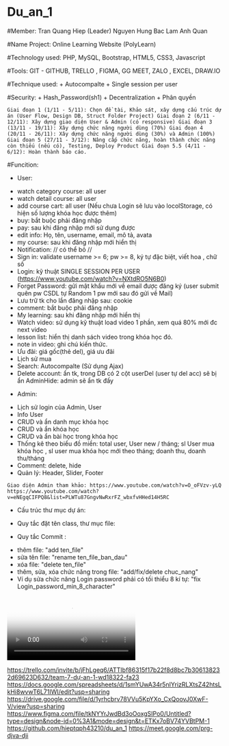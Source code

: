 # Du_an_1

#Member: Tran Quang Hiep (Leader)
         Nguyen Hung Bac
         Lam Anh Quan

#Name Project: Online Learning Website (PolyLearn)

#Technology used: PHP, MySQL, Bootstrap, HTML5, CSS3, Javascript

#Tools: GIT - GITHUB, TRELLO , FIGMA, GG MEET, ZALO , EXCEL, DRAW.IO

#Technique used: + Autocompalte
                 + Single session per user

#Security:  + Hash_Password(sh1)
            + Decentralization
            + Phân quyền

`Giai đoạn 1 (1/11 - 5/11): Chọn đề tài, Khảo sát, xây dựng cấu trúc dự án (User Flow, Design DB, Struct Folder Project)
 Giai đoạn 2 (6/11 - 12/11): Xây dựng giao diện User & Admin (có responsive)
 Giai đoạn 3 (13/11 - 19/11): Xây dựng chức năng người dùng (70%)
 Giai đoạn 4 (20/11 - 26/11): Xây dựng chức năng người dùng (30%) và Admin (100%)
 Giai đoạn 5 (27/11 - 3/12): Nâng cấp chức năng, hoàn thành chức năng còn thiếu (nếu có), Testing, Deploy Product
 Giai đoạn 5.5 (4/11 - 6/12): Hoàn thành báo cáo.
`

#Funcition: 
- User: 
+ watch category course: all user
+ watch detail course: all user
+ add course cart: all user (Nếu chưa Login sẽ lưu vào locolStorage, có hiện số lượng khóa học được thêm)
+ buy: bắt buộc phải đăng nhập
+ pay: sau khi đăng nhập mới sử dụng được
+ edit info: Họ, tên, username, email, mô tả, avata
+ my course: sau khi đăng nhập mới hiển thị
+ Notification: // có thể bỏ //
+ Sign in: validate username >= 6; pw >= 8, ký tự đặc biệt, viết hoa , chữ số
+ Login: kỹ thuật SINGLE SESSION PER USER (https://www.youtube.com/watch?v=NXtdRO5N6B0)
+ Forget Password: gửi mật khẩu mới về email được đăng ký (user submit quên pw CSDL tự Random 1 pw mới sau đó gửi về Mail)
+ Lưu trữ tk cho lần đăng nhập sau: cookie
+ comment: bắt buộc phải đăng nhập
+ My learning: sau khi đăng nhập mới hiển thị
+ Watch video: sử dụng kỹ thuật load video 1 phần, xem quá 80% mới đc next video
+ lesson list: hiển thị danh sách video trong khóa học đó.
+ note in video: ghi chú kiến thức.
+ Ưu đãi: giá gốc(thẻ del), giá ưu đãi
+ Lịch sử mua
+ Search: Autocompalte (Sử dụng Ajax)
+ Delete account: ẩn tk, trong DB có 2 cột userDel (user tự del acc) sẽ bị ẩn
                    AdminHide: admin sẽ ẩn tk đấy


- Admin:
+ Lịch sử login của Admin, User
+ Info User
+ CRUD và ẩn danh mục khóa học
+ CRUD và ẩn khóa học
+ CRUD và ẩn bài học trong khóa học
+ Thống kê theo biểu đồ miền: total user, User new / tháng; sl User mua khóa học , sl user mua khóa học mới theo tháng; doanh thu, doanh thu/tháng
+ Comment: delete, hide
+ Quản lý: Header, Slider, Footer

`Giao diện Admin tham khảo: https://www.youtube.com/watch?v=O_oFVzv-yLQ
https://www.youtube.com/watch?v=eNEgqCIFPQ8&list=PLWTu87GngvNwRxrFZ_wbxfvHHed14H5RC`


- Cấu trúc thư mục dự án: 

- Quy tắc đặt tên class, thư mục file:

- Quy tắc Commit : 
+ thêm file: "add ten_file"
+ sửa tên file: "rename ten_file_ban_dau"
+ xóa file: "delete ten_file"
+ thêm, sửa, xóa chức năng trong file: "add/fix/delete chuc_nang"
+ Ví dụ sửa chức năng Login password phải có tối thiểu 8 kí tự: "fix Login_password_min_8_character"

*<video poster="pathImg" src="movie.mp4" type="video/mp4">*

https://trello.com/invite/b/jFhLgeq6/ATTIbf86315f17b22f8d8bc7b306138232d69623D632/team-7-dự-an-1-wd18322-fa23
https://docs.google.com/spreadsheets/d/1smYUwA34r5nIYrizRLXtsZ42htsLkHi8wvwT6L71IWI/edit?usp=sharing
https://drive.google.com/file/d/1yrhcbrv78VVu5KpYXo_CxQoovJ0XwF-V/view?usp=sharing
https://www.figma.com/file/tkNYYrJwdBd3oOoxgSIPo0/Untitled?type=design&node-id=0%3A1&mode=design&t=ETKx7oBV74YVBtPM-1
https://github.com/hieptqph43210/du_an_1
https://meet.google.com/prg-djva-dji
